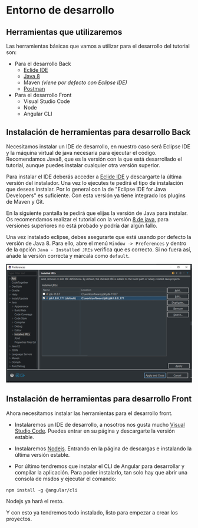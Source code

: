 # Entorno de desarrollo

## Herramientas que utilizaremos
Las herramientas básicas que vamos a utilizar para el desarrollo del tutorial son:

* Para el desarrollo Back
    * [Eclide IDE](https://www.eclipse.org/downloads/)
    * [Java 8](https://www.oracle.com/java/technologies/downloads/#java8-windows)
    * Maven *(viene por defecto con Eclipse IDE)*
    * [Postman](https://www.postman.com/)
* Para el desarrollo Front
    * Visual Studio Code
    * Node
    * Angular CLI



## Instalación de herramientas para desarrollo Back

Necesitamos instalar un IDE de desarrollo, en nuestro caso será Eclipse IDE y la máquina virtual de java necesaria para ejecutar el código. Recomendamos Java8, que es la versión con la que está desarrollado el tutorial, aunque puedes instalar cualquier otra versión superior.

Para instalar el IDE deberás acceder a [Eclide IDE](https://www.eclipse.org/downloads/) y descargarte la última versión del instalador. Una vez lo ejecutes te pedirá el tipo de instalación que deseas instalar. Por lo general con la de "Eclipse IDE for Java Developers" es suficiente. Con esta versión ya tiene integrado los plugins de Maven y Git.

En la siguiente pantalla te pedirá que elijas la versión de Java para instalar. Os recomendamos realizar el tutorial con la versión [8 de java](https://www.oracle.com/java/technologies/downloads/#java8-windows), para versiones superiores no está probado y podría dar algún fallo.

Una vez instalado eclipse, debes asegurarte que está usando por defecto la versión de Java 8. Para ello, abre el menú `Window -> Preferences` y dentro de la opción `Java - Installed JREs` verifica que es correcto. Si no fuera así, añade la versión correcta y márcala como `default`.

![Installed JREs](./assets/images/install-eclipse.png)


## Instalación de herramientas para desarrollo Front

Ahora necesitamos instalar las herramientas para el desarrollo front.

* Instalaremos un IDE de desarrollo, a nosotros nos gusta mucho [Visual Studio Code](https://code.visualstudio.com/). Puedes entrar en su página y descargarte la versión estable.

* Instalaremos [Nodejs](https://nodejs.org/es/). Entrando en la página de descargas e instalando la última versión estable.

* Por último tendremos que instalar el CLI de Angular para desarrollar y compilar la aplicación. Para poder instalarlo, tan solo hay que abrir una consola de msdos y ejecutar el comando:

```
npm install -g @angular/cli
```

Nodejs ya hará el resto. 

Y con esto ya tendremos todo instalado, listo para empezar a crear los proyectos.